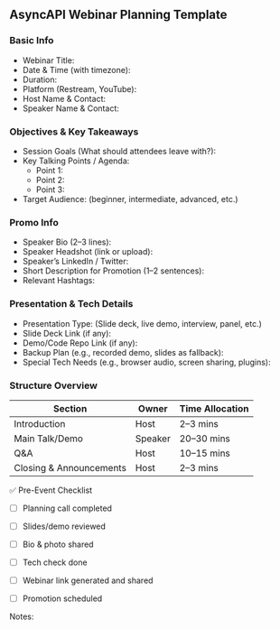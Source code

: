 ## AsyncAPI Webinar Planning Template

### Basic Info

- Webinar Title:
- Date & Time (with timezone):
- Duration:
- Platform (Restream, YouTube):
- Host Name & Contact:
- Speaker Name & Contact:

### Objectives & Key Takeaways

- Session Goals (What should attendees leave with?):
- Key Talking Points / Agenda:
    - Point 1:
    - Point 2:
    - Point 3:
- Target Audience: (beginner, intermediate, advanced, etc.)

### Promo Info

- Speaker Bio (2–3 lines):
- Speaker Headshot (link or upload):
- Speaker’s LinkedIn / Twitter:
- Short Description for Promotion (1–2 sentences):
- Relevant Hashtags:

### Presentation & Tech Details

- Presentation Type: (Slide deck, live demo, interview, panel, etc.)
- Slide Deck Link (if any):
- Demo/Code Repo Link (if any):
- Backup Plan (e.g., recorded demo, slides as fallback):
- Special Tech Needs (e.g., browser audio, screen sharing, plugins):

### Structure Overview

| Section |  Owner | Time Allocation |
|----------|----------|----------|
| Introduction | Host | 2–3 mins |
| Main Talk/Demo |  Speaker  | 20–30 mins  |
| Q&A | Host |  10–15 mins|
| Closing & Announcements | Host | 2–3 mins|

✅ Pre-Event Checklist

- [ ] Planning call completed

- [ ] Slides/demo reviewed

- [ ] Bio & photo shared

- [ ] Tech check done

- [ ] Webinar link generated and shared

- [ ] Promotion scheduled

Notes:
